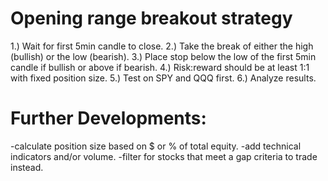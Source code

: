 # Opening range breakout strategy

1.) Wait for first 5min candle to close.
2.) Take the break of either the high (bullish) or the low (bearish).
3.) Place stop below the low of the first 5min candle if bullish or above if bearish.
4.) Risk:reward should be at least 1:1 with fixed position size.
5.) Test on SPY and QQQ first.
6.) Analyze results.

# Further Developments:
-calculate position size based on $ or % of total equity.
-add technical indicators and/or volume.
-filter for stocks that meet a gap criteria to trade instead.
